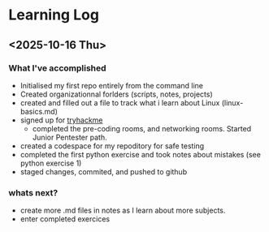 # Learning Log

##  <2025-10-16 Thu>
### What I've accomplished
* Initialised my first repo entirely from the command line
* Created organizationnal forlders (scripts, notes, projects)
* created and filled out a file to track what i learn about Linux (linux-basics.md)
* signed up for [tryhackme](https://tryhackme.org)
  - completed the pre-coding rooms, and networking rooms. Started Junior Pentester path.
* created a codespace for my repoditory for safe testing
* completed the first python exercise and took notes about mistakes (see python exercise 1)
* staged changes, commited, and pushed to github
### whats next?
- create more .md files in notes as I learn about more subjects.
- enter completed exercices 
